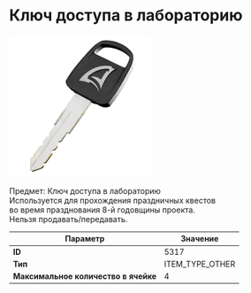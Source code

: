 # Ключ доступа в лабораторию

![Item Image](../img/5317.webp?raw=true)

Предмет: Ключ доступа в лабораторию<br>Используется для прохождения праздничных квестов<br>во время празднования 8-й годовщины проекта.<br>Нельзя продавать/передавать.


| Параметр | Значение |
|----------|----------|
| **ID** | 5317 |
| **Тип** | ITEM_TYPE_OTHER |
| **Максимальное количество в ячейке** | 4 |

